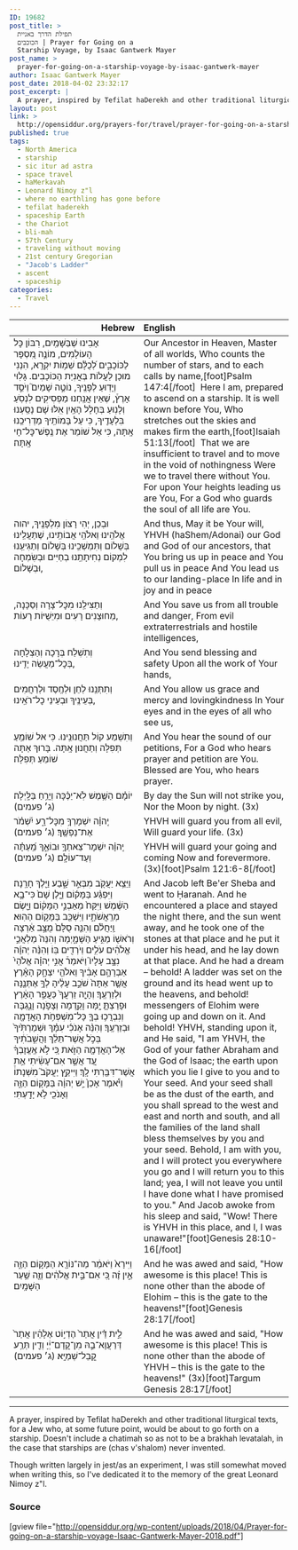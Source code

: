 ```yaml
---
ID: 19682
post_title: >
  תפילת הדרך באניית
  הכוכבים | Prayer for Going on a
  Starship Voyage, by Isaac Gantwerk Mayer
post_name: >
  prayer-for-going-on-a-starship-voyage-by-isaac-gantwerk-mayer
author: Isaac Gantwerk Mayer
post_date: 2018-04-02 23:32:17
post_excerpt: |
  A prayer, inspired by Tefilat haDerekh and other traditional liturgical texts, for a Jew who, at some future point, would be about to go forth on a starship. Doesn't include a chatimah so as not to be a brakhah levatalah, in the case that starships are (chas v'shalom) never invented.
layout: post
link: >
  http://opensiddur.org/prayers-for/travel/prayer-for-going-on-a-starship-voyage-by-isaac-gantwerk-mayer/
published: true
tags:
  - North America
  - starship
  - sic itur ad astra
  - space travel
  - haMerkavah
  - Leonard Nimoy z"l
  - where no earthling has gone before
  - tefilat haderekh
  - spaceship Earth
  - the Chariot
  - bli-mah
  - 57th Century
  - traveling without moving
  - 21st century Gregorian
  - "Jacob's Ladder"
  - ascent
  - spaceship
categories:
  - Travel
---
```

<table style="margin-left: auto;margin-right: auto;" class="draggable">
<thead><tr><th id="x" style="text-align: right;">Hebrew</th><th style="text-align: left;">English</th></tr></thead>
<tbody>
<tr><td style="vertical-align:top;" width="46%">
<div class="liturgy"><span lang="he">
אָבִינוּ שֶׁבַּשָּׁמַֽיִם, רִבּוֹן כׇּל הָעוֹלָמִים,
מוֹנֶ֣ה מִ֭סְפָּר לַכּוֹכָבִ֑ים לְ֝כֻלָּ֗ם שֵׁמ֥וֹת יִקְרָֽא,
הִנְנִי מוּכָן לַעֲלוֹת בְּאֳנִיַּת הַכּוֹכָבִים.
גָּלֽוּי וְיָדֽוּעַ לְפָנֶֽיךָ,
נוֹטֶ֣ה שָׁמַיִם֮ וְיֹסֵ֣ד אָרֶץ֒,
שֶׁאֵין אֲנַֽחְנוּ מַפְסִיקִים לִנְסֹֽעַ וְלָנֽוּעַ בְּחָלָל הָאַֽיִן
אִֽלּוּ שָׁם נָסַֽעְנוּ בִּלְעָדֶֽיךָ,
כִּי עַל בָּמוֹתֵֽיךָ מַדְרִיכֵֽנוּ אָֽתָּה,
כִּי אֵל שׁוֹמֵר אֶת נֶֽפֶשׁ־כׇּל־חָי אָֽתָּה׃
</span></div></td>
 
<td style="vertical-align:top;" width="53%"><div class="english">
Our Ancestor in Heaven, Master of all worlds,
Who counts the number of stars, and to each calls by name,[foot]Psalm 147:4[/foot]&nbsp;
Here I am, prepared to ascend on a starship.
It is well known before You,
Who stretches out the skies and makes firm the earth,[foot]Isaiah 51:13[/foot]&nbsp;
That we are insufficient to travel and to move in the void of nothingness
Were we to travel there without You.
For upon Your heights leading us are You,
For a God who guards the soul of all life are You.
</div></td></tr>
	
	
<tr><td style="vertical-align:top;" width="46%"><div class="liturgy"><span lang="he">
וּבְכֵן,
יְהִי רָצוֹן מִלְפָנֶֽיךָ, 
יהוה אֱלֹהֵֽינוּ וֵאלֹהֵֽי אֲבוֹתֵֽינוּ,
שֶׁתַּעֲלֵֽינוּ בְּשָׁלוֹם וְתִּמְשְׁכֵֽינוּ בְּשָׁלוֹם 
וְתַגִּיעֵֽנוּ לִמְקוֹם נְחִיתָתֵֽנוּ 
בְחַיִּים וּבְשִׂמְחָה וּבְשָׁלוֹם,
</span></div></td>
 
<td style="vertical-align:top;" width="53%"><div class="english">
And thus, 
May it be Your will, 
YHVH (haShem/Adonai) our God and God of our ancestors,
that You bring us up in peace and You pull us in peace
And You lead us to our landing-place 
In life and in joy and in peace
</div></td></tr>
	
	
<tr><td style="vertical-align:top;" width="46%"><div class="liturgy"><span lang="he">
וְתַצִּילֵֽנוּ מִכׇּל־צָרָה וְסַכָּנָה, 
מֵחוּצָנִים רָעִים וּמִיֵּשֻׁיּוֹת רָעוֹת,
</span></div></td>
 
<td style="vertical-align:top;" width="53%"><div class="english">
And You save us from all trouble and danger,
From evil extraterrestrials and hostile intelligences,
</div></td></tr>
	
	
<tr><td style="vertical-align:top;" width="46%"><div class="liturgy"><span lang="he">
וְתִשְׁלַח בְּרָכָה וְהַצְלָחָה 
בְּכׇל־מַעֲשֵׂה יָדֵֽינוּ,
</span></div></td>
 
<td style="vertical-align:top;" width="53%"><div class="english">
And You send blessing and safety 
Upon all the work of Your hands,
</div></td></tr>
	
	
<tr><td style="vertical-align:top;" width="46%"><div class="liturgy"><span lang="he">
וְתִתְּנֵֽנוּ לְחֵן וּלְחֶֽסֶד וּלְרַחֲמִים 
בְּעֵינֶֽיךָ וּבְעֵינֵי כׇל־רֹאֵֽינוּ,
</span></div></td>
 
<td style="vertical-align:top;" width="53%"><div class="english">
And You allow us grace and mercy and lovingkindness 
In Your eyes and in the eyes of all who see us,
</div></td></tr>
	
	
<tr><td style="vertical-align:top;" width="46%"><div class="liturgy"><span lang="he">
וְתִשְׁמַע קוֹל תַּחֲנוּנֵֽינוּ.
כִּי אל שׁוֹמֵֽעַ תְּפִלָּה וְתַחֲנוּן אָֽתָּה.
בָּרוּךְ אַתָּה שׁוֹמֵעַ תְּפִלָּה׃
</span></div></td>
 
<td style="vertical-align:top;" width="53%"><div class="english">
And You hear the sound of our petitions,
For a God who hears prayer and petition are You.
Blessed are You, who hears prayer.
</div></td></tr>
	
	
<tr><td style="vertical-align:top;" width="46%"><div class="liturgy"><span lang="he">
יוֹמָ֗ם הַשֶּׁ֥מֶשׁ לֹֽא־יַכֶּ֗כָּה 		
וְיָרֵ֥חַ בַּלָּֽיְלָה׃ <span class="instruction">(ג׳ פעמים)</span>
</span></div></td>
 
<td style="vertical-align:top;" width="53%"><div class="english">
By day the Sun will not strike you,
Nor the Moon by night. (3x)
</div></td></tr>
	
	
<tr><td style="vertical-align:top;" width="46%"><div class="liturgy"><span lang="he">
יְֽהוָ֗ה יִשְׁמָרְךָ֥ מִכׇּל־רָ֑ע			
יִ֝שְׁמֹ֗ר אֶת־נַפְשֶֽׁךָ׃ 	<span class="instruction">(ג׳ פעמים)</span>
</span></div></td>
 
<td style="vertical-align:top;" width="53%"><div class="english">
YHVH will guard you from all evil,
Will guard your life. (3x)
</div></td></tr>
	
	
<tr><td style="vertical-align:top;" width="46%"><div class="liturgy"><span lang="he">
יְֽהוָ֗ה יִשְׁמׇר־צֵאתְךָ֥ וּבוֹאֶ֑ךָ		
מֵֽ֝עַתָּ֗ה וְעַד־עוֹלָֽם׃ <span class="instruction">(ג׳ פעמים)</span>
</span></div></td>
 
<td style="vertical-align:top;" width="53%"><div class="english">
YHVH will guard your going and coming
Now and forevermore. (3x)[foot]Psalm 121:6-8[/foot]&nbsp;
</div></td></tr>
	
	
<tr><td style="vertical-align:top;" width="46%"><div class="liturgy"><span lang="he">
וַיֵּצֵ֥א יַעֲקֹ֖ב מִבְּאֵ֣ר שָׁ֑בַע וַיֵּ֖לֶךְ חָרָֽנָה׃ וַיִּפְגַּ֨ע בַּמָּק֜וֹם וַיָּ֤לֶן שָׁם֙ כִּי־בָ֣א הַשֶּׁ֔מֶשׁ וַיִּקַּח֙ מֵאַבְנֵ֣י הַמָּק֔וֹם וַיָּ֖שֶׂם מְרַֽאֲשֹׁתָ֑יו וַיִּשְׁכַּ֖ב בַּמָּק֥וֹם הַהֽוּא׃ וַֽיַּחֲלֹ֗ם וְהִנֵּ֤ה סֻלָּם֙ מֻצָּ֣ב אַ֔רְצָה וְרֹאשׁ֖וֹ מַגִּ֣יעַ הַשָּׁמָ֑יְמָה וְהִנֵּה֙ מַלְאֲכֵ֣י אֱלֹהִ֔ים עֹלִ֥ים וְיֹרְדִ֖ים בּֽוֹ׃ וְהִנֵּ֨ה יְהוָ֜ה נִצָּ֣ב עָלָיו֮ וַיֹּאמַר֒ אֲנִ֣י יְהוָ֗ה אֱלֹהֵי֙ אַבְרָהָ֣ם אָבִ֔יךָ וֵאלֹהֵ֖י יִצְחָ֑ק הָאָ֗רֶץ אֲשֶׁ֤ר אַתָּה֙ שֹׁכֵ֣ב עָלֶ֔יהָ לְךָ֥ אֶתְּנֶ֖נָּה וּלְזַרְעֶֽךָ׃ וְהָיָ֤ה זַרְעֲךָ֙ כַּעֲפַ֣ר הָאָ֔רֶץ וּפָרַצְתָּ֛ יָ֥מָּה וָקֵ֖דְמָה וְצָפֹ֣נָה וָנֶ֑גְבָּה וְנִבְרֲכ֥וּ בְךָ֛ כָּל־מִשְׁפְּחֹ֥ת הָאֲדָמָ֖ה וּבְזַרְעֶֽךָ׃ וְהִנֵּ֨ה אָנֹכִ֜י עִמָּ֗ךְ וּשְׁמַרְתִּ֙יךָ֙ בְּכֹ֣ל אֲשֶׁר־תֵּלֵ֔ךְ וַהֲשִׁ֣בֹתִ֔יךָ אֶל־הָאֲדָמָ֖ה הַזֹּ֑את כִּ֚י לֹ֣א אֶֽעֱזָבְךָ֔ עַ֚ד אֲשֶׁ֣ר אִם־עָשִׂ֔יתִי אֵ֥ת אֲשֶׁר־דִּבַּ֖רְתִּי לָֽךְ׃ וַיִּיקַ֣ץ יַעֲקֹב֮ מִשְּׁנָתוֹ֒ וַיֹּ֕אמֶר אָכֵן֙ יֵ֣שׁ יְהוָ֔ה בַּמָּק֖וֹם הַזֶּ֑ה וְאָנֹכִ֖י לֹ֥א יָדָֽעְתִּי׃
</span></div></td>
 
<td style="vertical-align:top;" width="53%"><div class="english">
And Jacob left Be'er Sheba and went to Ḥaranah. And he encountered a place and stayed the night there, and the sun went away, and he took one of the stones at that place and he put it under his head, and he lay down at that place. And he had a dream – behold! A ladder was set on the ground and its head went up to the heavens, and behold! messengers of Elohim were going up and down on it. And behold! YHVH, standing upon it, and He said, "I am YHVH, the God of your father Abraham and the God of Isaac; the earth upon which you lie I give to you and to Your seed. And your seed shall be as the dust of the earth, and you shall spread to the west and east and north and south, and all the families of the land shall bless themselves by you and your seed. Behold, I am with you, and I will protect you everywhere you go and I will return you to this land; yea, I will not leave you until I have done what I have promised to you." And Jacob awoke from his sleep and said, "Wow! There is YHVH in this place, and I, I was unaware!"[foot]Genesis 28:10-16[/foot]
</div></td></tr>
	
	
<tr><td style="vertical-align:top;" width="46%"><div class="liturgy"><span lang="he">
וַיִּירָא֙ וַיֹּאמַ֔ר 
מַה־נּוֹרָ֖א הַמָּק֣וֹם הַזֶּ֑ה 
אֵ֣ין זֶ֗ה כִּ֚י אִם־בֵּ֣ית אֱלֹהִ֔ים 
וְזֶ֖ה שַׁ֥עַר הַשָּׁמָֽיִם׃	
</span></div></td>
 
<td style="vertical-align:top;" width="53%"><div class="english">
And he was awed and said, 
"How awesome is this place! 
This is none other than the abode of Elohim – 
this is the gate to the heavens!"[foot]Genesis 28:17[/foot]&nbsp;
</div></td></tr>
	
	
<tr><td style="vertical-align:top;" width="46%"><div class="liturgy"><span lang="he">
לֵ֣ית דֵּ֗ין 
אֲתַר֙ הֶדְי֣וֹט אֶלָהֵ֔ין 
אֲתַר֙ דְּרַעֲוָא־בֵ֣הּ מִן־קֳדָם־יְ֔יָ 
וְדֵ֖ין תְּרַ֥ע קֳבֵל־שְׁמַיָּֽא׃ <span class="instruction">(ג׳ פעמים)</span>
</span></div></td>
 
<td style="vertical-align:top;" width="53%"><div class="english">
And he was awed and said, 
"How awesome is this place! 
This is none other than the abode of YHVH – 
this is the gate to the heavens!" (3x)[foot]Targum Genesis 28:17[/foot]&nbsp;
</div></td></tr>
</tbody></table>

<hr />

A prayer, inspired by Tefilat haDerekh and other traditional liturgical texts, for a Jew who, at some future point, would be about to go forth on a starship. Doesn't include a chatimah so as not to be a brakhah levatalah, in the case that starships are (chas v'shalom) never invented.

Though written largely in jest/as an experiment, I was still somewhat moved when writing this, so I've dedicated it to the memory of the great Leonard Nimoy z"l.

<h3>Source</h3>

[gview file="http://opensiddur.org/wp-content/uploads/2018/04/Prayer-for-going-on-a-starship-voyage-Isaac-Gantwerk-Mayer-2018.pdf"]
